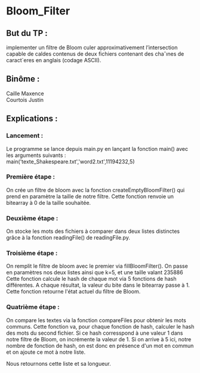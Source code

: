 # Bloom_Filter

## But du TP :
implementer un filtre de Bloom culer approximativement l’intersection capable de caldes contenus de deux fichiers contenant des chaˆınes de caract`eres en anglais (codage ASCII).

## Binôme : 
Caille Maxence <br>
Courtois Justin

## Explications :
### Lancement : 
Le programme se lance depuis main.py en lançant la fonction main() avec les arguments suivants : main('texte_Shakespeare.txt','word2.txt',11194232,5)

### Première étape : 
On crée un filtre de bloom avec la fonction createEmptyBloomFilter() qui prend en paramètre la taille de notre filtre. 
Cette fonction renvoie un bitearray à 0 de la taille souhaitée.

### Deuxième étape :
On stocke les mots des fichiers à comparer dans deux listes distinctes grâce à la fonction readingFile() de readingFile.py.

### Troisième étape : 
On remplit le filtre de bloom avec le premier via fillBloomFilter(). On passe en paramètres nos deux listes ainsi que k=5, et une taille valant 235886
Cette fonction calcule le hash de chaque mot via 5 fonctions de hash différentes. A chaque résultat, la valeur du bite dans le bitearray passe à 1. 
Cette fonction retourne l'état actuel du filtre de Bloom. 

### Quatrième étape : 
On compare les textes via la fonction compareFiles pour obtenir les mots communs.
Cette fonction va, pour chaque fonction de hash, calculer le hash des mots du second fichier. Si ce hash corresspond à une valeur 1 dans notre filtre de Bloom,
on incrémente la valeur de 1. Si on arrive à 5 ici, notre nombre de fonction de hash, on est donc en présence d'un mot en commun et on ajoute ce mot à notre liste. 

Nous retournons cette liste et sa longueur. 